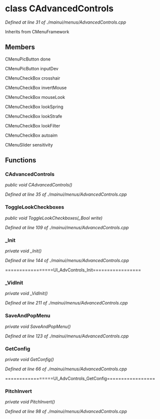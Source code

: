 # class CAdvancedControls

*Defined at line 31 of ./mainui/menus/AdvancedControls.cpp*

Inherits from CMenuFramework



## Members

CMenuPicButton done

CMenuPicButton inputDev

CMenuCheckBox crosshair

CMenuCheckBox invertMouse

CMenuCheckBox mouseLook

CMenuCheckBox lookSpring

CMenuCheckBox lookStrafe

CMenuCheckBox lookFilter

CMenuCheckBox autoaim

CMenuSlider sensitivity



## Functions

### CAdvancedControls

*public void CAdvancedControls()*

*Defined at line 35 of ./mainui/menus/AdvancedControls.cpp*

### ToggleLookCheckboxes

*public void ToggleLookCheckboxes(_Bool write)*

*Defined at line 109 of ./mainui/menus/AdvancedControls.cpp*

### _Init

*private void _Init()*

*Defined at line 144 of ./mainui/menus/AdvancedControls.cpp*

=================UI_AdvControls_Init=================

### _VidInit

*private void _VidInit()*

*Defined at line 211 of ./mainui/menus/AdvancedControls.cpp*

### SaveAndPopMenu

*private void SaveAndPopMenu()*

*Defined at line 123 of ./mainui/menus/AdvancedControls.cpp*

### GetConfig

*private void GetConfig()*

*Defined at line 66 of ./mainui/menus/AdvancedControls.cpp*

=================UI_AdvControls_GetConfig=================

### PitchInvert

*private void PitchInvert()*

*Defined at line 98 of ./mainui/menus/AdvancedControls.cpp*



